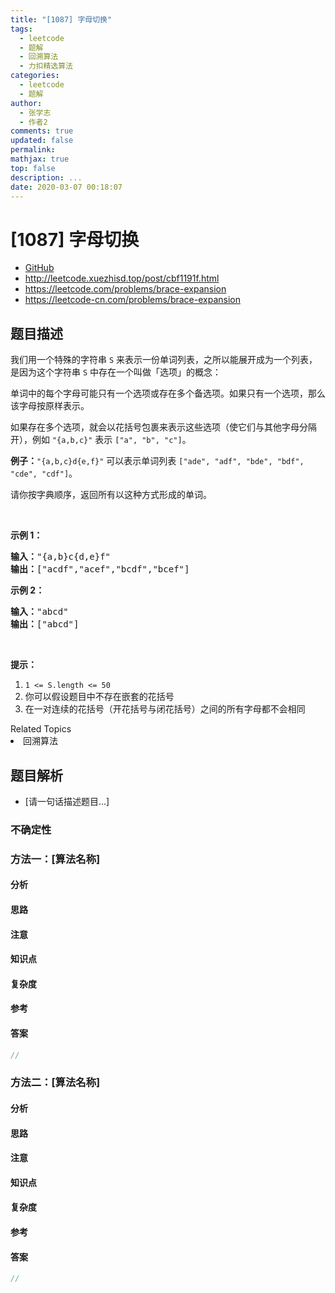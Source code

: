 ```yaml
---
title: "[1087] 字母切换"
tags:
  - leetcode
  - 题解
  - 回溯算法
  - 力扣精选算法
categories:
  - leetcode
  - 题解
author:
  - 张学志
  - 作者2
comments: true
updated: false
permalink:
mathjax: true
top: false
description: ...
date: 2020-03-07 00:18:07
---
```



# [1087] 字母切换
* [GitHub](https://github.com/algoboy101/LeetCodeCrowdsource/tree/master/_posts/QA/%5B1087%5D%20%E5%AD%97%E6%AF%8D%E5%88%87%E6%8D%A2.md)
* http://leetcode.xuezhisd.top/post/cbf1191f.html
* https://leetcode.com/problems/brace-expansion
* https://leetcode-cn.com/problems/brace-expansion


## 题目描述

<p>我们用一个特殊的字符串&nbsp;<code>S</code>&nbsp;来表示一份单词列表，之所以能展开成为一个列表，是因为这个字符串&nbsp;<code>S</code>&nbsp;中存在一个叫做「选项」的概念：</p>

<p>单词中的每个字母可能只有一个选项或存在多个备选项。如果只有一个选项，那么该字母按原样表示。</p>

<p>如果存在多个选项，就会以花括号包裹来表示这些选项（使它们与其他字母分隔开），例如 <code>&quot;{a,b,c}&quot;</code> 表示&nbsp;<code>[&quot;a&quot;, &quot;b&quot;, &quot;c&quot;]</code>。</p>

<p><strong>例子：</strong><code>&quot;{a,b,c}d{e,f}&quot;</code>&nbsp;可以表示单词列表&nbsp;<code>[&quot;ade&quot;, &quot;adf&quot;, &quot;bde&quot;, &quot;bdf&quot;, &quot;cde&quot;, &quot;cdf&quot;]</code>。</p>

<p>请你按字典顺序，返回所有以这种方式形成的单词。</p>

<p>&nbsp;</p>

<p><strong>示例 1：</strong></p>

<pre><strong>输入：</strong>&quot;{a,b}c{d,e}f&quot;
<strong>输出：</strong>[&quot;acdf&quot;,&quot;acef&quot;,&quot;bcdf&quot;,&quot;bcef&quot;]
</pre>

<p><strong>示例 2：</strong></p>

<pre><strong>输入：</strong>&quot;abcd&quot;
<strong>输出：</strong>[&quot;abcd&quot;]
</pre>

<p>&nbsp;</p>

<p><strong>提示：</strong></p>

<ol>
	<li><code>1 &lt;= S.length &lt;= 50</code></li>
	<li>你可以假设题目中不存在嵌套的花括号</li>
	<li>在一对连续的花括号（开花括号与闭花括号）之间的所有字母都不会相同</li>
</ol>
<div><div>Related Topics</div><div><li>回溯算法</li></div></div>


## 题目解析
* [请一句话描述题目...]

### 不确定性


### 方法一：[算法名称]

#### 分析

#### 思路

#### 注意

#### 知识点

#### 复杂度

#### 参考

#### 答案

```cpp
//
```


### 方法二：[算法名称]

#### 分析

#### 思路

#### 注意

#### 知识点

#### 复杂度

#### 参考

#### 答案

```cpp
//
```


